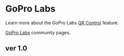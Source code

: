 # GoPro Labs

Learn more about the GoPro Labs [QR Control](control) feature.

[GoPro Labs](https://community.gopro.com/t5/GoPro-Labs/ct-p/GoProLabs) community pages.

## ver 1.0

